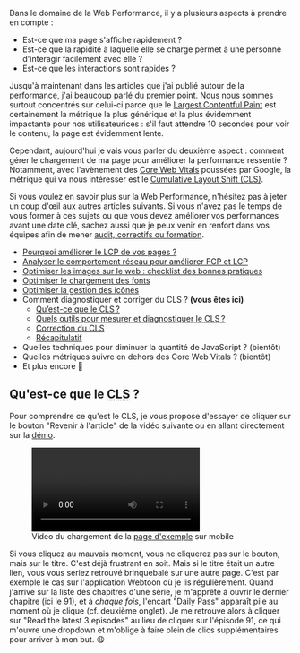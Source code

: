Dans le domaine de la Web Performance, il y a plusieurs aspects à prendre en compte :

- Est-ce que ma page s'affiche rapidement ?
- Est-ce que la rapidité à laquelle elle se charge permet à une personne d'interagir facilement avec elle ?
- Est-ce que les interactions sont rapides ?

Jusqu'à maintenant dans les articles que j'ai publié autour de la performance, j'ai beaucoup parlé du premier point. Nous nous sommes surtout concentrés sur celui-ci parce que le [Largest Contentful Paint](/tutoriels/pourquoi-ameliorer-le-lcp/#qu-est-ce-que-le-lcp-et-pourquoi-s-y-interesser) est certainement la métrique la plus générique et la plus évidemment impactante pour nos utilisateurices : s'il faut attendre 10 secondes pour voir le contenu, la page est évidemment lente.

Cependant, aujourd'hui je vais vous parler du deuxième aspect : comment gérer le chargement de ma page pour améliorer la performance ressentie ? Notamment, avec l'avènement des [Core Web Vitals](https://web.dev/vitals/#core-web-vitals) poussées par Google, la métrique qui va nous intéresser est le [Cumulative Layout Shift (CLS)](https://web.dev/cls/).

Si vous voulez en savoir plus sur la Web Performance, n'hésitez pas à jeter un coup d'œil aux autres articles suivants. Si vous n'avez pas le temps de vous former à ces sujets ou que vous devez améliorer vos performances avant une date clé, sachez aussi que je peux venir en renfort dans vos équipes afin de mener [audit, correctifs ou formation](/developpeur-web-performance/).

- [Pourquoi améliorer le LCP de vos pages ?](/tutoriels/pourquoi-ameliorer-le-lcp/)
- [Analyser le comportement réseau pour améliorer FCP et LCP](/tutoriels/reseau-et-core-web-vitals/)
- [Optimiser les images sur le web : checklist des bonnes pratiques](/tutoriels/optimiser-le-chargement-des-images/)
- [Optimiser le chargement des fonts](/tutoriels/optimiser-le-chargement-des-fonts/)
- [Optimiser la gestion des icônes](/tutoriels/optimiser-le-chargement-des-icones/)
- Comment diagnostiquer et corriger du CLS ? **(vous êtes ici)**
  - [Qu’est-ce que le CLS ?](#qu-est-ce-que-le-cls)
  - [Quels outils pour mesurer et diagnostiquer le CLS ?](#quels-outils-pour-mesurer-et-diagnostiquer-le-cls)
  - [Correction du CLS](#correction-du-cls)
  - [Récapitulatif](#recapitulatif)
- Quelles techniques pour diminuer la quantité de JavaScript ? (bientôt)
- Quelles métriques suivre en dehors des Core Web Vitals ? (bientôt)
- Et plus encore 🫶

## Qu'est-ce que le <abbr tabIndex="-1" title="Cumulative Layout Shift">CLS</abbr> ?

Pour comprendre ce qu'est le CLS, je vous propose d'essayer de cliquer sur le bouton "Revenir à l'article" de la vidéo suivante ou en allant directement sur la [démo](/examples/webperf/slow-cls.html).

<figure>
<video controls>
  <source src="/images/posts/cls/cls.webm" type="video/webm" />
  <source src="/images/posts/cls/cls.mp4" type="video/mp4" />
</video>
<figcaption>Video du chargement de la <a href="https://www.julienpradet.fr/examples/webperf/slow-cls.html">page d'exemple</a> sur mobile</figcaption>
</figure>

Si vous cliquez au mauvais moment, vous ne cliquerez pas sur le bouton, mais sur le titre. C'est déjà frustrant en soit. Mais si le titre était un autre lien, vous vous seriez retrouvé brinquebalé sur une autre page. C'est par exemple le cas sur l'application Webtoon où je lis régulièrement. Quand j'arrive sur la liste des chapitres d'une série, je m'apprête à ouvrir le dernier chapitre (ici le 91), et à _chaque fois_, l'encart "Daily Pass" apparaît pile au moment où je clique (cf. deuxième onglet). Je me retrouve alors à cliquer sur "Read the latest 3 episodes" au lieu de cliquer sur l'épisode 91, ce qui m'ouvre une dropdown et m'oblige à faire plein de clics supplémentaires pour arriver à mon but. 😩
